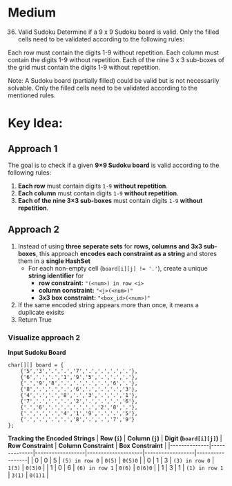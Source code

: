 # **Medium**
36. Valid Sudoku
Determine if a 9 x 9 Sudoku board is valid. Only the filled cells need to be validated according to the following rules:

Each row must contain the digits 1-9 without repetition.
Each column must contain the digits 1-9 without repetition.
Each of the nine 3 x 3 sub-boxes of the grid must contain the digits 1-9 without repetition.

Note:
A Sudoku board (partially filled) could be valid but is not necessarily solvable.
Only the filled cells need to be validated according to the mentioned rules.

# **Key Idea:**
## Approach 1
The goal is to check if a given **9×9 Sudoku board** is valid according to the following rules:
1. **Each row** must contain digits `1-9` **without repetition**.
2. **Each column** must contain digits `1-9` **without repetition**.
3. **Each of the nine 3×3 sub-boxes** must contain digits `1-9` **without repetition**.

## Approach 2
1. Instead of using **three seperate sets** for **rows, columns and 3x3 sub-boxes**, this approach **encodes each constraint as a string** and stores them in a **single HashSet**
    - For each non-empty cell (`board[i][j] != '.'`), create a unique **string identifier** for 
        + **row constraint:** `"(<num>) in row <i>`
        + **column constraint:** `"<j>(<num>)"`
        + **3x3 box constraint:** `"<box_id>(<num>)"`
2. If the same encoded string appears more than once, it means a duplicate exisits
3. Return True

### Visualize approach 2
**Input Sudoku Board**
```
char[][] board = {
    {'5','3','.','.','7','.','.','.','.'},
    {'6','.','.','1','9','5','.','.','.'},
    {'.','9','8','.','.','.','.','6','.'},
    {'8','.','.','.','6','.','.','.','3'},
    {'4','.','.','8','.','3','.','.','1'},
    {'7','.','.','.','2','.','.','.','6'},
    {'.','6','.','.','.','.','2','8','.'},
    {'.','.','.','4','1','9','.','.','5'},
    {'.','.','.','.','8','.','.','7','9'}
};
```
**Tracking the Encoded Strings**
| **Row (`i`)** | **Column (`j`)** | **Digit (`board[i][j]`)** | **Row Constraint** | **Column Constraint** | **Box Constraint** |
|--------------|--------------|------------------|--------------------|------------------|-----------------|
| 0 | 0 | 5 | `(5) in row 0` | `0(5)` | `0(5)0` |
| 0 | 1 | 3 | `(3) in row 0` | `1(3)` | `0(3)0` |
| 1 | 0 | 6 | `(6) in row 1` | `0(6)` | `0(6)0` |
| 1 | 3 | 1 | `(1) in row 1` | `3(1)` | `0(1)1` |
